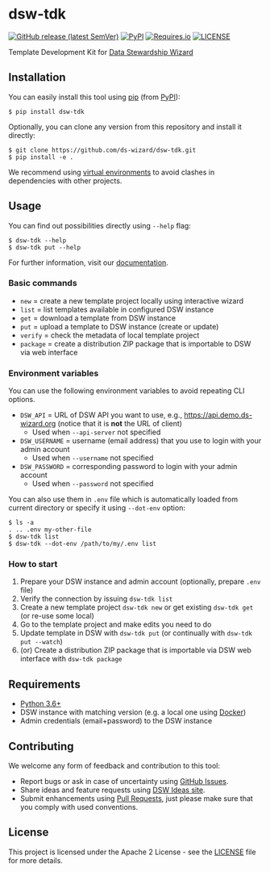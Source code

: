 # dsw-tdk

[![GitHub release (latest SemVer)](https://img.shields.io/github/v/release/ds-wizard/dsw-tdk)](https://github.com/ds-wizard/dsw-tdk/releases)
[![PyPI](https://img.shields.io/pypi/v/dsw-tdk)](https://pypi.org/project/dsw-tdk/)
[![Requires.io](https://img.shields.io/requires/github/ds-wizard/dsw-tdk)](setup.py)
[![LICENSE](https://img.shields.io/github/license/ds-wizard/dsw-tdk)](LICENSE)


Template Development Kit for [Data Stewardship Wizard](https://ds-wizard.org)

## Installation

You can easily install this tool using [pip](https://pip.pypa.io/en/stable/) (from [PyPI](https://pypi.org/project/dsw-tdk/)):

```
$ pip install dsw-tdk
```

Optionally, you can clone any version from this repository and install it directly:

```
$ git clone https://github.com/ds-wizard/dsw-tdk.git
$ pip install -e .
```

We recommend using [virtual environments](https://docs.python.org/3/library/venv.html) to avoid clashes in dependencies with other projects.

## Usage

You can find out possibilities directly using `--help` flag:

```
$ dsw-tdk --help
$ dsw-tdk put --help
```

For further information, visit our [documentation](https://docs.ds-wizard.org).

### Basic commands

- `new` = create a new template project locally using interactive wizard
- `list` = list templates available in configured DSW instance
- `get` = download a template from DSW instance
- `put` = upload a template to DSW instance (create or update)
- `verify` = check the metadata of local template project
- `package` = create a distribution ZIP package that is importable to DSW via web interface

### Environment variables

You can use the following environment variables to avoid repeating CLI options.

- `DSW_API` = URL of DSW API you want to use, e.g., https://api.demo.ds-wizard.org (notice that it is **not** the URL of client)
  - Used when `--api-server` not specified
- `DSW_USERNAME` = username (email address) that you use to login with your admin account
  - Used when `--username` not specified
- `DSW_PASSWORD` = corresponding password to login with your admin account
  - Used when `--password` not specified
  
 You can also use them in `.env` file which is automatically loaded from current directory or specify it using `--dot-env` option:
 
```
$ ls -a
. .. .env my-other-file
$ dsw-tdk list
$ dsw-tdk --dot-env /path/to/my/.env list
```
 
### How to start

1. Prepare your DSW instance and admin account (optionally, prepare `.env` file)
2. Verify the connection by issuing `dsw-tdk list`
3. Create a new template project `dsw-tdk new` or get existing `dsw-tdk get` (or re-use some local)
4. Go to the template project and make edits you need to do
5. Update template in DSW with `dsw-tdk put` (or continually with `dsw-tdk put --watch`)
6. (or) Create a distribution ZIP package that is importable via DSW web interface with `dsw-tdk package`

## Requirements

- [Python 3.6+](https://www.python.org/downloads/)
- DSW instance with matching version (e.g. a local one using [Docker](https://github.com/ds-wizard/dsw-deployment-example))
- Admin credentials (email+password) to the DSW instance

## Contributing

We welcome any form of feedback and contribution to this tool:

- Report bugs or ask in case of uncertainty using [GitHub Issues](https://github.com/ds-wizard/dsw-tdk/issues).
- Share ideas and feature requests using [DSW Ideas site](https://ideas.ds-wizard.org).
- Submit enhancements using [Pull Requests](https://docs.github.com/en/free-pro-team@latest/github/collaborating-with-issues-and-pull-requests/about-pull-requests), just please make sure that you comply with used conventions.

## License

This project is licensed under the Apache 2 License - see the [LICENSE](LICENSE) file for more details.
